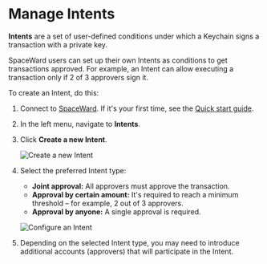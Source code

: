﻿---
sidebar_position: 11
---

# Manage Intents

**Intents** are a set of user-defined conditions under which a Keychain signs a transaction with a private key.

SpaceWard users can set up their own Intents as conditions to get transactions approved. For example, an Intent can allow executing a transaction only if 2 of 3 approvers sign it.

To create an Intent, do this:

1. Connect to [SpaceWard](https://spaceward.buenavista.wardenprotocol.org). If it's your first time, see the [Quick start guide](quick-start).

2. In the left menu, navigate to **Intents**.

3. Click **Create a new Intent**.

    ![Create a new Intent](https://i.ibb.co/M6js9Gx/createnewintent.png)

4. Select the preferred Intent type:

    - **Joint approval:** All approvers must approve the transaction.
    - **Approval by certain amount:** It's required to reach a minimum threshold – for example, 2 out of 3 approvers.
    - **Approval by anyone:** A single approval is required.

    ![Configure an Intent](https://i.ibb.co/jvGr0PT/typeofcondition.png)

5. Depending on the selected Intent type, you may need to introduce additional accounts (approvers) that will participate in the Intent.